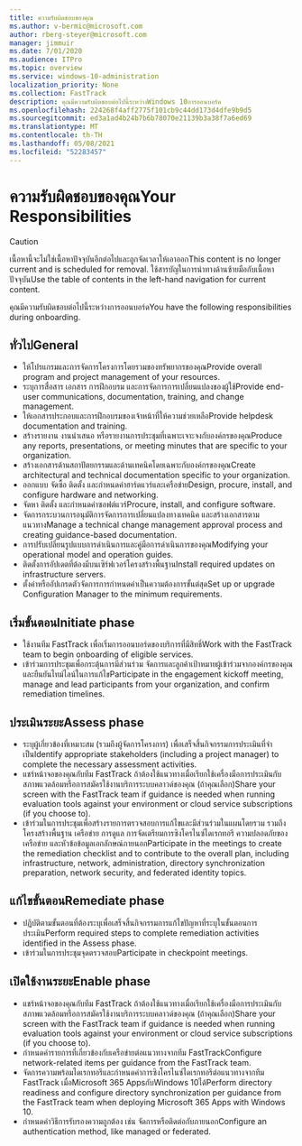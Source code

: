 ```yaml
---
title: ความรับผิดชอบของคุณ
ms.author: v-bermic@microsoft.com
author: rberg-steyer@microsoft.com
manager: jimmuir
ms.date: 7/01/2020
ms.audience: ITPro
ms.topic: overview
ms.service: windows-10-administration
localization_priority: None
ms.collection: FastTrack
description: คุณมีความรับผิดชอบต่อไปนี้ระหว่างWindows 10การออนบอร์ด
ms.openlocfilehash: 224268f4aff2775f101cb9c44dd173d4dfe9b9d5
ms.sourcegitcommit: ed3a1ad4b24b7b6b78070e21139b3a38f7a6ed69
ms.translationtype: MT
ms.contentlocale: th-TH
ms.lasthandoff: 05/08/2021
ms.locfileid: "52283457"
---
```

# <a name="your-responsibilities"></a><span data-ttu-id="77efd-103">ความรับผิดชอบของคุณ</span><span class="sxs-lookup"><span data-stu-id="77efd-103">Your Responsibilities</span></span>
> [!CAUTION]
> <span data-ttu-id="77efd-104">เนื้อหานี้จะไม่ใช่เนื้อหาปัจจุบันอีกต่อไปและถูกจัดเวลาให้เอาออก</span><span class="sxs-lookup"><span data-stu-id="77efd-104">This content is no longer current and is scheduled for removal.</span></span> <span data-ttu-id="77efd-105">ใช้สารบัญในการนําทางด้านซ้ายมือกับเนื้อหาปัจจุบัน</span><span class="sxs-lookup"><span data-stu-id="77efd-105">Use the table of contents in the left-hand navigation for current content.</span></span>

<span data-ttu-id="77efd-106">คุณมีความรับผิดชอบต่อไปนี้ระหว่างการออนบอร์ด</span><span class="sxs-lookup"><span data-stu-id="77efd-106">You have the following responsibilities during onboarding.</span></span>

## <a name="general"></a><span data-ttu-id="77efd-107">ทั่วไป</span><span class="sxs-lookup"><span data-stu-id="77efd-107">General</span></span>

- <span data-ttu-id="77efd-108">ให้โปรแกรมและการจัดการโครงการโดยรวมของทรัพยากรของคุณ</span><span class="sxs-lookup"><span data-stu-id="77efd-108">Provide overall program and project management of your resources.</span></span>
- <span data-ttu-id="77efd-109">ระบุการสื่อสาร เอกสาร การฝึกอบรม และการจัดการการเปลี่ยนแปลงของผู้ใช้</span><span class="sxs-lookup"><span data-stu-id="77efd-109">Provide end-user communications, documentation, training, and change management.</span></span>
- <span data-ttu-id="77efd-110">ให้เอกสารประกอบและการฝึกอบรมของเจ้าหน้าที่ให้ความช่วยเหลือ</span><span class="sxs-lookup"><span data-stu-id="77efd-110">Provide helpdesk documentation and training.</span></span>
- <span data-ttu-id="77efd-111">สร้างรายงาน งานนําเสนอ หรือรายงานการประชุมที่เฉพาะเจาะจงกับองค์กรของคุณ</span><span class="sxs-lookup"><span data-stu-id="77efd-111">Produce any reports, presentations, or meeting minutes that are specific to your organization.</span></span>
- <span data-ttu-id="77efd-112">สร้างเอกสารด้านสถาปัตยกรรมและด้านเทคนิคโดยเฉพาะกับองค์กรของคุณ</span><span class="sxs-lookup"><span data-stu-id="77efd-112">Create architectural and technical documentation specific to your organization.</span></span>
- <span data-ttu-id="77efd-113">ออกแบบ จัดซื้อ ติดตั้ง และกําหนดค่าฮาร์ดแวร์และเครือข่าย</span><span class="sxs-lookup"><span data-stu-id="77efd-113">Design, procure, install, and configure hardware and networking.</span></span>
- <span data-ttu-id="77efd-114">จัดหา ติดตั้ง และกําหนดค่าซอฟต์แวร์</span><span class="sxs-lookup"><span data-stu-id="77efd-114">Procure, install, and configure software.</span></span>
- <span data-ttu-id="77efd-115">จัดการกระบวนการอนุมัติการจัดการการเปลี่ยนแปลงทางเทคนิค และสร้างเอกสารตามแนวทาง</span><span class="sxs-lookup"><span data-stu-id="77efd-115">Manage a technical change management approval process and creating guidance-based documentation.</span></span>
- <span data-ttu-id="77efd-116">การปรับเปลี่ยนรูปแบบการดําเนินการและคู่มือการดําเนินการของคุณ</span><span class="sxs-lookup"><span data-stu-id="77efd-116">Modifying your operational model and operation guides.</span></span>
- <span data-ttu-id="77efd-117">ติดตั้งการอัปเดตที่ต้องมีบนเซิร์ฟเวอร์โครงสร้างพื้นฐาน</span><span class="sxs-lookup"><span data-stu-id="77efd-117">Install required updates on infrastructure servers.</span></span>
- <span data-ttu-id="77efd-118">ตั้งค่าหรืออัปเกรดตัวจัดการการกําหนดค่าเป็นความต้องการขั้นต่สุด</span><span class="sxs-lookup"><span data-stu-id="77efd-118">Set up or upgrade Configuration Manager to the minimum requirements.</span></span>

## <a name="initiate-phase"></a><span data-ttu-id="77efd-119">เริ่มขั้นตอน</span><span class="sxs-lookup"><span data-stu-id="77efd-119">Initiate phase</span></span>

- <span data-ttu-id="77efd-120">ใช้งานทีม FastTrack เพื่อเริ่มการออนบอร์ดของบริการที่มีสิทธิ์</span><span class="sxs-lookup"><span data-stu-id="77efd-120">Work with the FastTrack team to begin onboarding of eligible services.</span></span>
- <span data-ttu-id="77efd-121">เข้าร่วมการประชุมเพื่อกระตุ้นการมีส่วนร่วม จัดการและลูกค้าเป้าหมายผู้เข้าร่วมจากองค์กรของคุณ และยืนยันไทม์ไลน์ในการแก้ไข</span><span class="sxs-lookup"><span data-stu-id="77efd-121">Participate in the engagement kickoff meeting, manage and lead participants from your organization, and confirm remediation timelines.</span></span>

## <a name="assess-phase"></a><span data-ttu-id="77efd-122">ประเมินระยะ</span><span class="sxs-lookup"><span data-stu-id="77efd-122">Assess phase</span></span>

- <span data-ttu-id="77efd-123">ระบุผู้เกี่ยวข้องที่เหมาะสม (รวมถึงผู้จัดการโครงการ) เพื่อเสร็จสิ้นกิจกรรมการประเมินที่จําเป็น</span><span class="sxs-lookup"><span data-stu-id="77efd-123">Identify appropriate stakeholders (including a project manager) to complete the necessary assessment activities.</span></span>
- <span data-ttu-id="77efd-124">แชร์หน้าจอของคุณกับทีม FastTrack ถ้าต้องใช้แนวทางเมื่อเรียกใช้เครื่องมือการประเมินกับสภาพแวดล้อมหรือการสมัครใช้งานบริการระบบคลาวด์ของคุณ (ถ้าคุณเลือก)</span><span class="sxs-lookup"><span data-stu-id="77efd-124">Share your screen with the FastTrack team if guidance is needed when running evaluation tools against your environment or cloud service subscriptions (if you choose to).</span></span>
- <span data-ttu-id="77efd-125">เข้าร่วมในการประชุมเพื่อสร้างรายการตรวจสอบการแก้ไขและมีส่วนร่วมในแผนโดยรวม รวมถึงโครงสร้างพื้นฐาน เครือข่าย การดูแล การจัดเตรียมการซิงโครไนซ์ไดเรกทอรี ความปลอดภัยของเครือข่าย และหัวข้อข้อมูลเอกลักษณ์ภายนอก</span><span class="sxs-lookup"><span data-stu-id="77efd-125">Participate in the meetings to create the remediation checklist and to contribute to the overall plan, including infrastructure, network, administration, directory synchronization preparation, network security, and federated identity topics.</span></span>

## <a name="remediate-phase"></a><span data-ttu-id="77efd-126">แก้ไขขั้นตอน</span><span class="sxs-lookup"><span data-stu-id="77efd-126">Remediate phase</span></span>

- <span data-ttu-id="77efd-127">ปฏิบัติตามขั้นตอนที่ต้องระบุเพื่อเสร็จสิ้นกิจกรรมการแก้ไขปัญหาที่ระบุในขั้นตอนการประเมิน</span><span class="sxs-lookup"><span data-stu-id="77efd-127">Perform required steps to complete remediation activities identified in the Assess phase.</span></span>
- <span data-ttu-id="77efd-128">เข้าร่วมในการประชุมจุดตรวจสอบ</span><span class="sxs-lookup"><span data-stu-id="77efd-128">Participate in checkpoint meetings.</span></span>

## <a name="enable-phase"></a><span data-ttu-id="77efd-129">เปิดใช้งานระยะ</span><span class="sxs-lookup"><span data-stu-id="77efd-129">Enable phase</span></span>

- <span data-ttu-id="77efd-130">แชร์หน้าจอของคุณกับทีม FastTrack ถ้าต้องใช้แนวทางเมื่อเรียกใช้เครื่องมือการประเมินกับสภาพแวดล้อมหรือการสมัครใช้งานบริการระบบคลาวด์ของคุณ (ถ้าคุณเลือก)</span><span class="sxs-lookup"><span data-stu-id="77efd-130">Share your screen with the FastTrack team if guidance is needed when running evaluation tools against your environment or cloud service subscriptions (if you choose to).</span></span>
- <span data-ttu-id="77efd-131">กําหนดค่ารายการที่เกี่ยวข้องกับเครือข่ายต่อแนวทางจากทีม FastTrack</span><span class="sxs-lookup"><span data-stu-id="77efd-131">Configure network-related items per guidance from the FastTrack team.</span></span>
- <span data-ttu-id="77efd-132">จัดการความพร้อมไดเรกทอรีและกําหนดค่าการซิงโครไนซ์ไดเรกทอรีต่อแนวทางจากทีม FastTrack เมื่อMicrosoft 365 AppsกับWindows 10ได้</span><span class="sxs-lookup"><span data-stu-id="77efd-132">Perform directory readiness and configure directory synchronization per guidance from the FastTrack team when deploying Microsoft 365 Apps with Windows 10.</span></span>
- <span data-ttu-id="77efd-133">กําหนดค่าวิธีการรับรองความถูกต้อง เช่น จัดการหรือติดต่อกับภายนอก</span><span class="sxs-lookup"><span data-stu-id="77efd-133">Configure an authentication method, like managed or federated.</span></span>

